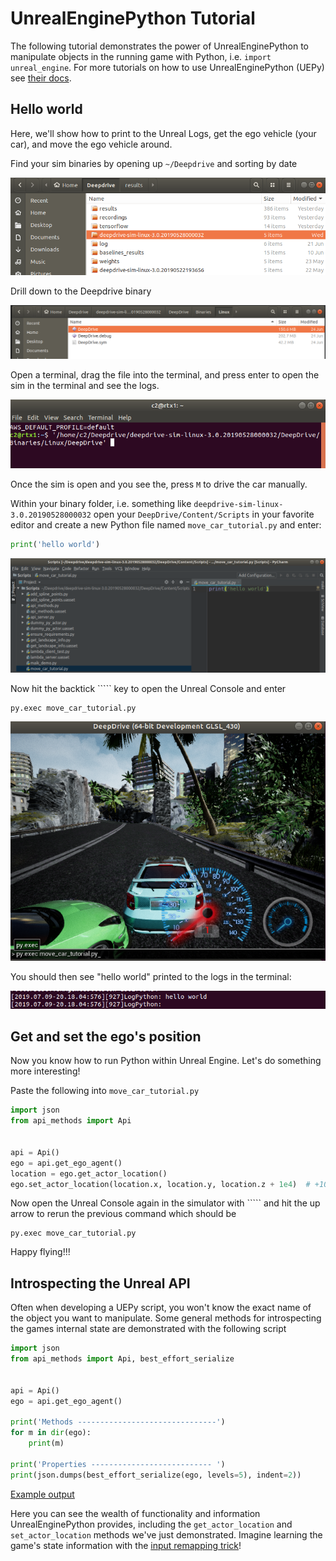 # UnrealEnginePython Tutorial

The following tutorial demonstrates the power of UnrealEnginePython to manipulate objects in the running game with Python, i.e. `import unreal_engine`. For more tutorials on how to use UnrealEnginePython \(UEPy\) see [their docs](https://github.com/deepdrive/UnrealEnginePython/blob/master/README.md).

## Hello world

Here, we'll show how to print to the Unreal Logs, get the ego vehicle \(your car\), and move the ego vehicle around.

Find your sim binaries by opening up `~/Deepdrive` and sorting by date

![Find sim bin](../../../.gitbook/assets/find-sim-bin.png)

Drill down to the Deepdrive binary

![Drill down](../../../.gitbook/assets/sim-bin-drill-down.png)

Open a terminal, drag the file into the terminal, and press enter to open the sim in the terminal and see the logs.

![Terminal open sim](../../../.gitbook/assets/terminal-open-sim.png)

Once the sim is open and you see the, press `M` to drive the car manually.

Within your binary folder, i.e. something like `deepdrive-sim-linux-3.0.20190528000032` open your `DeepDrive/Content/Scripts` in your favorite editor and create a new Python file named `move_car_tutorial.py` and enter:

```python
print('hello world')
```

![Editor open](../../../.gitbook/assets/editor-open.png)

Now hit the backtick `````  key to open the Unreal Console and enter

```text
py.exec move_car_tutorial.py
```

![Unreal Console Hello World](../../../.gitbook/assets/unreal-console-hello-world.png)

You should then see "hello world" printed to the logs in the terminal:

![Terminal Hello World](../../../.gitbook/assets/terminal-hello-world.png)

## Get and set the ego's position

Now you know how to run Python within Unreal Engine. Let's do something more interesting!

Paste the following into `move_car_tutorial.py`

```python
import json
from api_methods import Api


api = Api()
ego = api.get_ego_agent()
location = ego.get_actor_location()
ego.set_actor_location(location.x, location.y, location.z + 1e4)  # +100m
```

Now open the Unreal Console again in the simulator with `````  and hit the up arrow to rerun the previous command which should be

```text
py.exec move_car_tutorial.py
```

Happy flying!!!

## Introspecting the Unreal API

Often when developing a UEPy script, you won't know the exact name of the object you want to manipulate. Some general methods for introspecting the games internal state are demonstrated with the following script

```python
import json
from api_methods import Api, best_effort_serialize


api = Api()
ego = api.get_ego_agent()

print('Methods -------------------------------')
for m in dir(ego):
    print(m)

print('Properties --------------------------- ')
print(json.dumps(best_effort_serialize(ego, levels=5), indent=2))
```

[Example output](https://gist.githubusercontent.com/crizCraig/b9f9f86dc404a5658a85328e490d585e/raw/111e2e717d06ccd928683a782d7a70009a785a62/gistfile1.txt)

Here you can see the wealth of functionality and information UnrealEnginePython provides, including the `get_actor_location` and `set_actor_location` methods we've just demonstrated. Imagine learning the game's state information with the [input remapping trick](https://arxiv.org/abs/1504.00702)!

